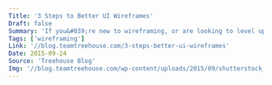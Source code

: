 ```yaml
---
Title: '3 Steps to Better UI Wireframes'
Draft: false
Summary: 'If you&#039;re new to wireframing, or are looking to level up your wireframe game, these steps should help you get the most out of the wireframing stage.'
Tags: ['wireframing']
Link: '//blog.teamtreehouse.com/3-steps-better-ui-wireframes'
Date: 2015-09-24
Source: 'Treehouse Blog'
Img: '//blog.teamtreehouse.com/wp-content/uploads/2015/09/shutterstock_173967290.jpg'
---
```

